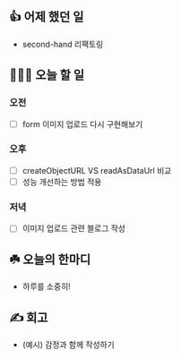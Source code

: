 ## 👍 어제 했던 일

- second-hand 리팩토링

## 👩🏻‍💻 오늘 할 일

### 오전

- [ ] form 이미지 업로드 다시 구현해보기

### 오후

- [ ] createObjectURL VS readAsDataUrl 비교
- [ ] 성능 개선하는 방법 적용

### 저녁
- [ ] 이미지 업로드 관련 블로그 작성

## ☘️ 오늘의 한마디
- 하루를 소중히!

## ✍️ 회고
- (예시) 감정과 함께 작성하기